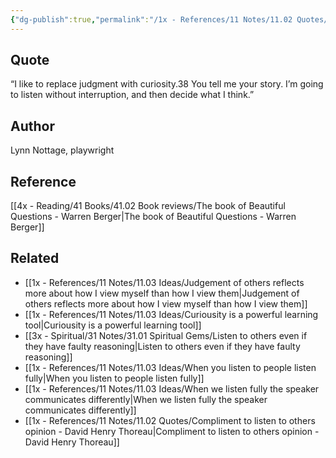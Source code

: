 ```yaml
---
{"dg-publish":true,"permalink":"/1x - References/11 Notes/11.02 Quotes/Replace judgement with curiousity - Nottage/","title":"Replace judgement with curiousity - Nottage","created":"2023-06-24T17:22:05.000+03:00","updated":"2024-02-14T20:18:39.623+03:00"}
---
```



## Quote
“I like to replace judgment with curiosity.38 You tell me your story. I’m going to listen without interruption, and then decide what I think.”

## Author
Lynn Nottage, playwright

## Reference
[[4x - Reading/41 Books/41.02 Book reviews/The book of Beautiful Questions - Warren Berger\|The book of Beautiful Questions - Warren Berger]]

## Related
- [[1x - References/11 Notes/11.03 Ideas/Judgement of others reflects more about how I view myself than how I view them\|Judgement of others reflects more about how I view myself than how I view them]]
- [[1x - References/11 Notes/11.03 Ideas/Curiousity is a powerful learning tool\|Curiousity is a powerful learning tool]]
- [[3x - Spiritual/31 Notes/31.01 Spiritual Gems/Listen to others even if they have faulty reasoning\|Listen to others even if they have faulty reasoning]]
- [[1x - References/11 Notes/11.03 Ideas/When you listen to people listen fully\|When you listen to people listen fully]]
- [[1x - References/11 Notes/11.03 Ideas/When we listen fully the speaker communicates differently\|When we listen fully the speaker communicates differently]]
- [[1x - References/11 Notes/11.02 Quotes/Compliment to listen to others opinion - David Henry Thoreau\|Compliment to listen to others opinion - David Henry Thoreau]]